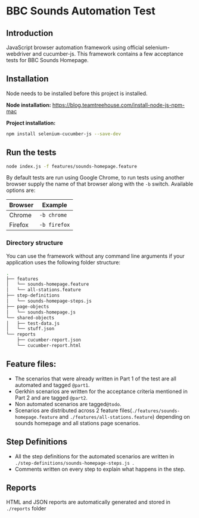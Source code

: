 # BBC Sounds Automation Test

## Introduction

JavaScript browser automation framework using official selenium-webdriver and cucumber-js. This framework contains a few acceptance tests for BBC Sounds Homepage.

## Installation

Node needs to be installed before this project is installed. 

**Node installation:** https://blog.teamtreehouse.com/install-node-js-npm-mac 

**Project installation:** 

```bash
npm install selenium-cucumber-js --save-dev
```

## Run the tests

```bash
node index.js -f features/sounds-homepage.feature
```

By default tests are run using Google Chrome, to run tests using another browser supply the name of that browser along with the `-b` switch. Available options are:

Browser    | Example
---------- | ---------------
Chrome     | `-b chrome`
Firefox    | `-b firefox`


### Directory structure

You can use the framework without any command line arguments if your application uses the following folder structure:

```bash
.
├── features
│   └── sounds-homepage.feature
│   └── all-stations.feature
├── step-definitions
│   └── sounds-homepage-steps.js
├── page-objects
│   └── sounds-homepage.js
└── shared-objects
│   ├── test-data.js
│   └── stuff.json
└── reports
    ├── cucumber-report.json
    └── cucumber-report.html
```

## Feature files:

- The scenarios that were already written in Part 1 of the test are all automated and tagged ```@part1```. 
- Gerkhin scenarios are written for the acceptance criteria mentioned in Part 2 and are tagged ```@part2```.
- Non automated scenarios are tagged```@todo```.
- Scenarios are distributed across 2 feature files(```./features/sounds-homepage.feature``` and ```./features/all-stations.feature```) depending on sounds homepage and all stations page scenarios. 

## Step Definitions

- All the step definitions for the automated scenarios are written in ```./step-definitions/sounds-homepage-steps.js ```.
- Comments written on every step to explain what happens in the step.

## Reports

HTML and JSON reports are automatically generated and stored in  ``` ./reports ``` folder
